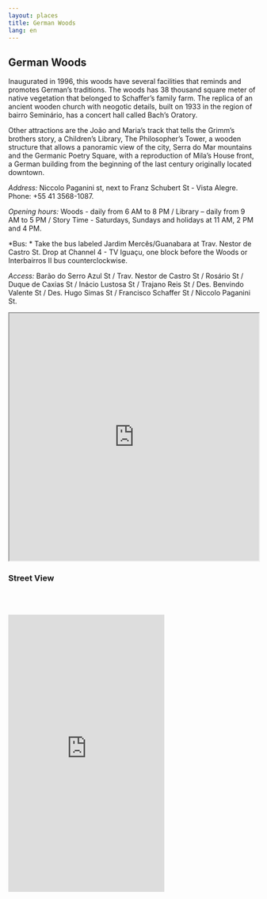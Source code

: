 ```yaml
---
layout: places
title: German Woods
lang: en
---
```


## German Woods

Inaugurated in 1996, this woods have several facilities that reminds and promotes German’s traditions. The woods has 38 thousand square meter of native vegetation that belonged to Schaffer’s family farm. The replica of an ancient wooden church with neogotic details, built on 1933 in the region of bairro Seminário, has a concert hall called Bach’s Oratory.

Other attractions are the João and Maria’s track that tells the Grimm’s brothers story, a Children’s Library, The Philosopher’s Tower, a wooden structure that allows a panoramic view of the city, Serra do Mar mountains and the Germanic Poetry Square, with a reproduction of Mila’s House front, a German building from the beginning of the last century originally located downtown.

*Address:*
Niccolo Paganini st, next to Franz Schubert St - Vista Alegre. Phone: +55 41 3568-1087.

*Opening hours:*
Woods - daily from 6 AM to 8 PM / Library – daily from 9 AM to 5 PM / Story Time - Saturdays, Sundays and holidays at 11 AM, 2 PM and 4 PM.

*Bus: *
Take the bus labeled Jardim Mercês/Guanabara at Trav. Nestor de Castro St. Drop at Channel  4 - TV Iguaçu, one block before the Woods or Interbairros II bus counterclockwise.

*Access:*
Barão do Serro Azul St / Trav. Nestor de Castro St / Rosário St / Duque de Caxias St /  Inácio Lustosa St / Trajano Reis St / Des. Benvindo Valente St / Des. Hugo Simas St / Francisco Schaffer St / Niccolo Paganini St.

<iframe style="width:100%; height:500px;" src="https://a.tiles.mapbox.com/v3/nolram.ii96j06a/attribution,zoompan,zoomwheel,geocoder,share.html"></iframe>

<article class="tc">

### Street View

<br><br>

<iframe src="http://www.mapillary.com/jsapi/?image=kPs_Gkv2ojU-0B6rjaD2UA" width="315px" height="560px" frameborder="0"></iframe>

</article>
